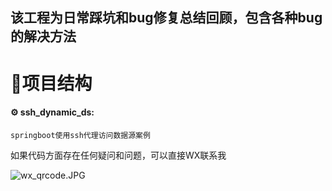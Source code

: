 ## 该工程为日常踩坑和bug修复总结回顾，包含各种bug的解决方法
# 📁项目结构
#### ⚙️ ssh_dynamic_ds: 
    springboot使用ssh代理访问数据源案例




如果代码方面存在任何疑问和问题，可以直接WX联系我

![wx_qrcode.JPG](https://public.ismine.cn/images/wx_qrcode.JPG)